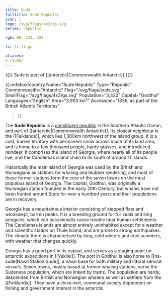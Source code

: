 ```yaml
---
title: Sude
fulltitle: Sude Republic
icon: 🎣
logo: /svg/flags/4x3/gs.svg
series: republic

rgb: 60, 122, 184

fi: fi fi-gs

aliases:
- /sude/
---
```

{{<note series>}}
 Sude is part of [[antarctic|Commonwealth Antarctic]]
{{</note>}}

{{<infobox/country
	 Name="Sude Republic"
	 Type="Republic"
	 Commonwealth="Antarctic"
	 Flag="/svg/flags/sude.svg"
	 SmallFlag="/svg/flags/4x3/gs.svg"
	 Population="3,422"
	 Capital="Godthul"
	 Languages="English"
	 Area="3,903 km²"
	 Accession="1836, as part of the British Atlantic Territories"
 >}}

The <span class="fi fi-gs"></span> **Sude Republic** is a [constituent republic](/republics/) in the Southern Atlantic Ocean, and part of [[antarctic|Commonwealth Antarctic]]. Its closest neighbour is the [[Falklands]], which lies 1,300km northwest of the island group. It is a cold, barren territory with permanent snow across much of its land area, and is home to a few thousand people, hardy grasses, and introduced reindeer. It comprises the island of Georgia, where nearly all of its people live, and the Candlemas island chain to its south of around 11 islands.

Historically the main island of Georgia was used by the British and Norwegians as stations for whaling and blubber rendering, and most of these former stations form the core of the seven towns on the most populous island of Georgia. The capital, Godthul, was originally a Norwegian station founded in the early 20th Century, but whales have not been hunted around Sude for over a hundred years and their populations are in recovery.

Georgia has a mountainous interior consisting of stepped flats and windswept, barren peaks. It is a breeding ground for fur seals and king penguins, which can occasionally cause trouble near human settlements. The Candlemas islands are almost entirely uninhabited except for a weather and scientific station on Thule Island, and are prone to strong earthquakes. The climate there is characterised by long, cold winters and cool summers, with weather that changes quickly.

Georgia has a good port in its capital, and serves as a staging point for antarctic expeditions in [[Vekllei]]. The port in Godthul is also home to [[ns-sude|Naval Station Sude]], a naval base for both military and littoral service vessels. Seven towns, mostly based at former whaling stations, serve the Sudenese population, which are linked by trams. The population are hardy, descended from British and Norwegian whalers as well as settlers from the [[Falklands]]. They have a close-knit, communal society dependent on fishing and government interest in the antarctic.